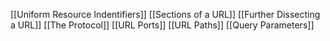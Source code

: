 [[Uniform Resource Indentifiers]]
[[Sections of a URL]]
[[Further Dissecting a URL]]
[[The Protocol]]
[[URL Ports]]
[[URL Paths]]
[[Query Parameters]]
